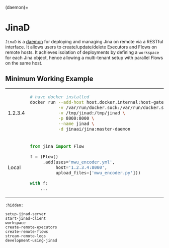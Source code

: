 (daemon)=
# JinaD

`JinaD` is a [daemon](https://en.wikipedia.org/wiki/Daemon_(computing)) for deploying and managing Jina on remote via a
RESTful interface. It allows users to create/update/delete Executors and Flows on remote hosts. It achieves isolation of
deployments by defining a `workspace` for each Jina object, hence allowing a multi-tenant setup with parallel Flows on
the same host.


## Minimum Working Example

<table>
    <tr>
    <td>1.2.3.4</td>
    <td>

```bash
# have docker installed
docker run --add-host host.docker.internal:host-gateway \
           -v /var/run/docker.sock:/var/run/docker.sock \
           -v /tmp/jinad:/tmp/jinad \
           -p 8000:8000 \
           --name jinad \
           -d jinaai/jina:master-daemon
```

</td>
</tr>
  <tr>
    <td>
    Local
    </td>
    <td>

```python
from jina import Flow

f = (Flow()
     .add(uses='mwu_encoder.yml',
          host='1.2.3.4:8000',
          upload_files=['mwu_encoder.py']))

with f:
    ...
```

</tr>

</table>


```{toctree}
:hidden:

setup-jinad-server
start-jinad-client
workspace
create-remote-executors
create-remote-flows
stream-remote-logs
development-using-jinad
```

